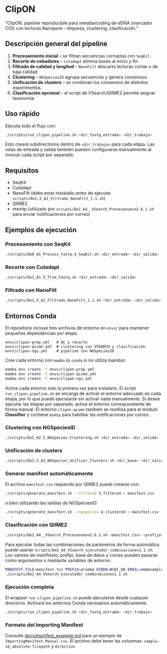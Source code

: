 # ClipON

“ClipON: pipeline reproducible para metabarcoding de eDNA (marcador COI) con lecturas Nanopore – limpieza, clustering, clasificación.”
## Descripción general del pipeline

1. **Procesamiento inicial** – se filtran secuencias corruptas con `SeqKit`.
2. **Recorte de cebadores** – `Cutadapt` elimina bases al inicio y fin.
3. **Filtrado de calidad y longitud** – `NanoFilt` descarta lecturas cortas o de baja calidad.
4. **Clustering** – `NGSpeciesID` agrupa secuencias y genera consensos.
5. **Unificación de clusters** – se combinan los consensos de distintos experimentos.
6. **Clasificación opcional** – el script de VSearch/QIIME2 permite asignar taxonomía.


## Uso rápido

Ejecuta todo el flujo con:

```bash
./scripts/run_clipon_pipeline.sh <dir_fastq_entrada> <dir_trabajo>
```

Esto creará subdirectorios dentro de `<dir_trabajo>` para cada etapa.
Las rutas de entrada y salida también pueden configurarse manualmente al invocar cada script por separado.
## Requisitos

- SeqKit
- Cutadapt
- NanoFilt (debe estar instalado antes de ejecutar `scripts/De1.5_A2_Filtrado_NanoFilt_1.1.sh`)
- QIIME2
- msmtp (utilizado por `scripts/De2_A4__VSearch_Procesonuevo2.6.1.sh` para enviar notificaciones por correo)

## Ejemplos de ejecución

### Procesamiento con SeqKit
```bash
./scripts/De0_A1_Process_Fastq.4_SeqKit.sh <dir_entrada> <dir_salida>
```

### Recorte con Cutadapt
```bash
./scripts/De1_A1.5_Trim_Fastq.sh <dir_entrada> <dir_salida>
```

### Filtrado con NanoFilt
```bash
./scripts/De1.5_A2_Filtrado_NanoFilt_1.1.sh <dir_entrada> <dir_salida> <log_file>
```

## Entornos Conda

El repositorio incluye tres archivos de entorno en `envs/` para mantener
pequeñas dependencias por etapa.

```text
envs/clipon-prep.yml   # QC y recorte
envs/clipon-qiime.yml  # clustering con VSEARCH y clasificación
envs/clipon-ngs.yml    # pipeline con NGSpeciesID
```

Cree cada entorno con `mamba` (o `conda` si no utiliza mamba):

```bash
mamba env create -f envs/clipon-prep.yml
mamba env create -f envs/clipon-qiime.yml
mamba env create -f envs/clipon-ngs.yml
```

Active cada entorno solo la primera vez para instalarlo.  El script
`run_clipon_pipeline.sh` se encarga de activar el entorno adecuado en cada
etapa, por lo que puede ejecutarse sin activar nada manualmente.  Si desea
ejecutar las etapas por separado, active el entorno correspondiente de forma
manual.  El entorno `clipon-qiime` también se reutiliza para el módulo
**Classifier** y contiene `msmtp` para habilitar las notificaciones por correo.

### Clustering con NGSpeciesID
```bash
./scripts/De2_A2.5_NGSpecies_Clustering.sh <dir_entrada> <dir_salida>
```

### Unificación de clusters
```bash
./scripts/De2.5_A3_NGSpecies_Unificar_Clusters.sh <dir_base> <dir_salida>
```

### Generar manifest automáticamente
El archivo `manifest.csv` requerido por QIIME2 puede crearse con:

```bash
./scripts/generate_manifest.sh --filtered 3_filtered > manifest.csv
```

o bien utilizando las salidas de NGSpeciesID:

```bash
./scripts/generate_manifest.sh --ngspecies 4_clustered > manifest.csv
```

### Clasificación con QIIME2
```bash
./scripts/De2_A4__VSearch_Procesonuevo2.6.1.sh <manifest.tsv> <prefijo> <dirDB> <email> <cluster_identity> <blast_identity> <maxaccepts>
```
Para ejecutar todas las combinaciones de parámetros de forma automática puede usarse
`scripts/De2_A4_VSearch_ejecutador_combinaciones1.1.sh`. Los valores de manifiesto, prefijo,
base de datos y correo pueden pasarse como argumentos o mediante variables de entorno:
```bash
MANIFEST_FILE=manifest.tsv PREFIX=prueba DIRDB=NCBI_DB EMAIL=me@example.com \
./scripts/De2_A4_VSearch_ejecutador_combinaciones1.1.sh
```

### Ejecución completa
El wrapper `run_clipon_pipeline.sh` puede ejecutarse desde cualquier
directorio.  Activará los entornos Conda necesarios automáticamente.

```bash
./scripts/run_clipon_pipeline.sh <dir_fastq_entrada> <dir_trabajo>
```

### Formato del Importing Manifest
Consulte [docs/manifest_example.md](docs/manifest_example.md) para un ejemplo de `ImportingManifest_Manual.csv`. El archivo debe tener las columnas:
`sample-id`, `absolute-filepath` y `direction`.
